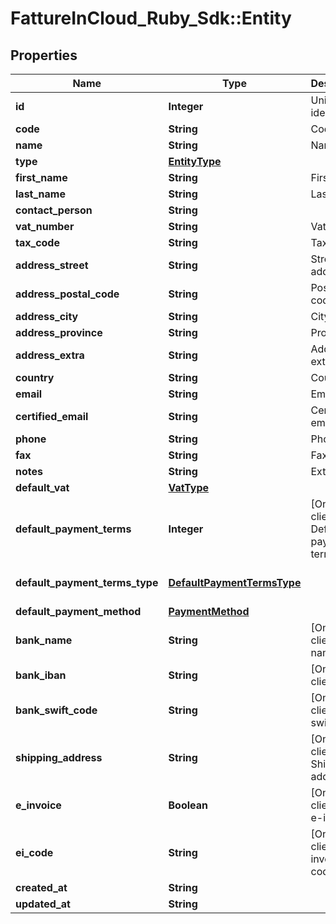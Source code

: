# FattureInCloud_Ruby_Sdk::Entity

## Properties

| Name | Type | Description | Notes |
| ---- | ---- | ----------- | ----- |
| **id** | **Integer** | Unique identifier | [optional] |
| **code** | **String** | Code. | [optional] |
| **name** | **String** | Name | [optional] |
| **type** | [**EntityType**](EntityType.md) |  | [optional] |
| **first_name** | **String** | First name. | [optional] |
| **last_name** | **String** | Last name. | [optional] |
| **contact_person** | **String** |  | [optional] |
| **vat_number** | **String** | Vat number | [optional] |
| **tax_code** | **String** | Tax code. | [optional] |
| **address_street** | **String** | Street address. | [optional] |
| **address_postal_code** | **String** | Postal code. | [optional] |
| **address_city** | **String** | City. | [optional] |
| **address_province** | **String** | Province. | [optional] |
| **address_extra** | **String** | Address extra info. | [optional] |
| **country** | **String** | Country | [optional] |
| **email** | **String** | Email. | [optional] |
| **certified_email** | **String** | Certified email. | [optional] |
| **phone** | **String** | Phone. | [optional] |
| **fax** | **String** | Fax. | [optional] |
| **notes** | **String** | Extra notes. | [optional] |
| **default_vat** | [**VatType**](VatType.md) |  | [optional] |
| **default_payment_terms** | **Integer** | [Only for client] Default payment terms. | [optional] |
| **default_payment_terms_type** | [**DefaultPaymentTermsType**](DefaultPaymentTermsType.md) |  | [optional][default to &#39;standard&#39;] |
| **default_payment_method** | [**PaymentMethod**](PaymentMethod.md) |  | [optional] |
| **bank_name** | **String** | [Only for client] Bank name. | [optional] |
| **bank_iban** | **String** | [Only for client] Iban. | [optional] |
| **bank_swift_code** | **String** | [Only for client] Bank swift code. | [optional] |
| **shipping_address** | **String** | [Only for client] Shipping address. | [optional] |
| **e_invoice** | **Boolean** | [Only for client] Use e-invoices. | [optional] |
| **ei_code** | **String** | [Only for client] E-invoices code. | [optional] |
| **created_at** | **String** |  | [optional] |
| **updated_at** | **String** |  | [optional] |

